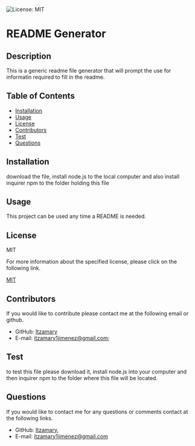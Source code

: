 
  ![License: MIT](https://img.shields.io/badge/License-MIT-blue)

  # README Generator

  

  ## Description
  This is a generic readme file generator that will prompt the use for informatin required to fill in the readme.

  ## Table of Contents

  - [Installation](#installation)
  - [Usage](#usage)
  - [License](#license)
  - [Contributors](#contributors)
  - [Test](#test)
  - [Questions](#questions)

  ## Installation
  download the file, install node.js to the local computer and also install inquirer npm to the folder holding this file

  ## Usage
  This project can be used any time a README is needed.

## License
  
  
MIT

For more information about the specified license,  please click on the following link.


  
  
  [MIT](https://www.mit.edu/~amini/LICENSE.md)


  ## Contributors
   
  If you would like to contribute please contact me at the following email or github.

  * GitHub: [Itzamary](https://github.com/Itzamary)
  * E-mail: itzamary1jimenez@gmail.com;
    

  ## Test
  to test this file please download it, install node.js into your computer and then inquirer npm to the folder where this file will be located.

  ## Questions
  If you would like to contact me for any questions or comments contact at the following links.

  * GitHub: [Itzamary](https://github.com/Itzamary),
  * E-mail: itzamary1jimenez@gmail.com
  
